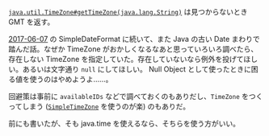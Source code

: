 [`java.util.TimeZone#getTimeZone(java.lang.String)`](https://docs.oracle.com/javase/7/docs/api/java/util/TimeZone.html) は見つからないとき GMT を返す。

[2017-06-07][] の SimpleDateFormat に続いて、また Java の古い Date まわりで踏んだ話。なぜか TimeZone がおかしくなるなあと思っていろいろ調べたら、存在しない TimeZone を指定していた。存在していないなら例外を投げてほしい。あるいは文字通り `null` にしてほしい。 Null Object として使ったときに困る値を使うのはやめようよ……。

回避策は事前に `availableIDs` などで調べておくのもありだし、`TimeZone` をつくってしまう ([`SimpleTimeZone`](https://docs.oracle.com/javase/7/docs/api/java/util/SimpleTimeZone.html) を使うのが楽) のもありだ。

前にも書いたが、そも java.time を使えるなら、そちらを使う方がいい。

[2017-06-07]: https://blog.bouzuya.net/2017/06/07/
